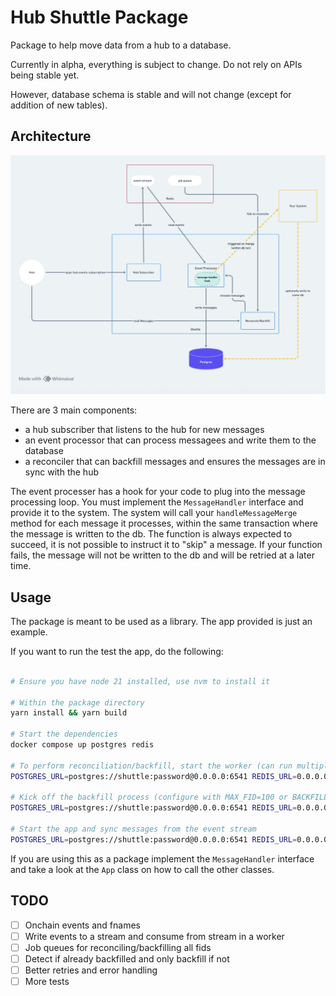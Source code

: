 # Hub Shuttle Package

Package to help move data from a hub to a database.

Currently in alpha, everything is subject to change. Do not rely on APIs being stable yet.

However, database schema is stable and will not change (except for addition of new tables).

## Architecture

![Architecture](./architecture.jpg)

There are 3 main components:
- a hub subscriber that listens to the hub for new messages
- an event processor that can process messagees and write them to the database
- a reconciler that can backfill messages and ensures the messages are in sync with the hub

The event processer has a hook for your code to plug into the message processing loop. You must implement the `MessageHandler` interface
and provide it to the system. The system will call your `handleMessageMerge` method for each message it processes, within the same transaction 
where the message is written to the db. The function is always expected to succeed, it is not possible to instruct it to "skip"  a message.
If your function fails, the message will not be written to the db and will be retried at a later time.


## Usage
The package is meant to be used as a library. The app provided is just an example.

If you want to run the test the app, do the following:
```bash

# Ensure you have node 21 installed, use nvm to install it

# Within the package directory 
yarn install && yarn build

# Start the dependencies
docker compose up postgres redis
 
# To perform reconciliation/backfill, start the worker (can run multiple processes to speed this up)
POSTGRES_URL=postgres://shuttle:password@0.0.0.0:6541 REDIS_URL=0.0.0.0:16379 HUB_HOST=<host>:<port> HUB_SSL=false yarn start worker

# Kick off the backfill process (configure with MAX_FID=100 or BACKFILL_FIDS=1,2,3)
POSTGRES_URL=postgres://shuttle:password@0.0.0.0:6541 REDIS_URL=0.0.0.0:16379 HUB_HOST=<host>:<port> HUB_SSL=false yarn start backfill 
 
# Start the app and sync messages from the event stream
POSTGRES_URL=postgres://shuttle:password@0.0.0.0:6541 REDIS_URL=0.0.0.0:16379 HUB_HOST=<host>:<port> HUB_SSL=false yarn start start
```


If you are using this as a package implement the `MessageHandler` interface and take a look at the `App` class on how to call the other classes.

## TODO
- [ ] Onchain events and fnames
- [ ] Write events to a stream and consume from stream in a worker
- [ ] Job queues for reconciling/backfilling all fids
- [ ] Detect if already backfilled and only backfill if not
- [ ] Better retries and error handling
- [ ] More tests